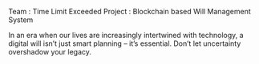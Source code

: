 Team : Time Limit Exceeded
Project : Blockchain based Will Management System

In an era when our lives are increasingly intertwined with technology, a digital will isn’t just smart planning – it’s essential. Don’t let uncertainty overshadow your legacy.
